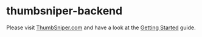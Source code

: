 # thumbsniper-backend

Please visit [ThumbSniper.com](https://thumbsniper.com) and have a look at the [Getting Started](https://thumbsniper.com/gettingstarted) guide.
